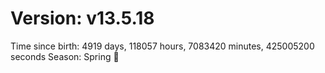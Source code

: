 # Version: v13.5.18
Time since birth: 4919 days, 118057 hours, 7083420 minutes, 425005200 seconds
Season: Spring 🌸
